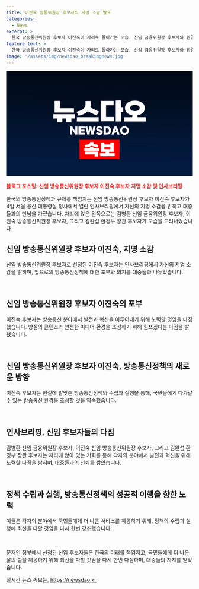 ```yaml
---
title: 이진숙 방통위원장 후보자의 지명 소감 발표
categories:
  - News
excerpt: >
  한국 방송통신위원장 후보자 이진숙이 자리로 돌아가는 모습. 신임 금융위원장 후보자와 환경부 장관 후보자와 함께한 인사브리핑에서 소감을 전했다.
feature_text: >
  한국 방송통신위원장 후보자 이진숙이 자리로 돌아가는 모습. 신임 금융위원장 후보자와 환경부 장관 후보자와 함께한 인사브리핑에서 소감을 전했다.
image: '/assets/img/newsdao_breakingnews.jpg'
---
```


<p><img src="/assets/img/newsdao_breakingnews.jpg" alt="firstkoreanews 속보" /></p>

<p><b><span style="color: #ee2323;">블로그 포스팅: 신임 방송통신위원장 후보자 이진숙 후보자 지명 소감 및 인사브리핑</span></b></p>

<p>한국의 방송통신정책과 규제를 책임지는 신임 방송통신위원장 후보자 이진숙 후보자가 4일 서울 용산 대통령실 청사에서 열린 인사브리핑에서 자신의 지명 소감을 밝히고 대중들과의 만남을 가졌습니다. 자리에 앉은 왼쪽으로는 김병환 신임 금융위원장 후보자, 이진숙 방송통신위원장 후보자, 그리고 김완섭 환경부 장관 후보자가 모습을 드러내었습니다. </p>

<h2 data-ke-size="size26">신임 방송통신위원장 후보자 이진숙, 지명 소감</h2>

<p>신임 방송통신위원장 후보자로 선정된 이진숙 후보자는 인사브리핑에서 자신의 지명 소감을 밝히며, 앞으로의 방송통신정책에 대한 포부와 의지를 대중들과 나누었습니다.</p>

<p data-ke-size="size16">&nbsp;</p>

<h2 data-ke-size="size26">신임 방송통신위원장 후보자 이진숙의 포부</h2>

<p>이진숙 후보자는 방송통신 분야에서 발전과 혁신을 이루어내기 위해 노력할 것임을 다짐했습니다. 양질의 콘텐츠와 안전한 미디어 환경을 조성하기 위해 힘쓰겠다는 다짐을 밝혔습니다.</p>

<p data-ke-size="size16">&nbsp;</p>

<h2 data-ke-size="size26">신임 방송통신위원장 후보자 이진숙, 방송통신정책의 새로운 방향</h2>

<p>이진숙 후보자는 현실에 발맞춘 방송통신정책의 수립과 실행을 통해, 국민들에게 다가갈 수 있는 방송통신 환경을 조성할 것을 약속했습니다. </p>

<p data-ke-size="size16">&nbsp;</p>

<h2 data-ke-size="size26">인사브리핑, 신임 후보자들의 다짐</h2>

<p>김병환 신임 금융위원장 후보자, 이진숙 신임 방송통신위원장 후보자, 그리고 김완섭 환경부 장관 후보자는 자리에 앉아 있는 기회를 통해 각자의 분야에서 발전과 혁신을 위해 노력할 다짐을 밝히며, 대중들과의 신뢰를 쌓았습니다.</p>

<p data-ke-size="size16">&nbsp;</p>

<h2 data-ke-size="size26">정책 수립과 실행, 방송통신정책의 성공적 이행을 향한 노력</h2>

<p>이들은 각자의 분야에서 국민들에게 더 나은 서비스를 제공하기 위해, 정책의 수립과 실행에 최선을 다할 것임을 다시 한번 강조했습니다.</p>

<p data-ke-size="size16">&nbsp;</p>

<p>문재인 정부에서 선정된 신임 후보자들은 한국의 미래를 책임지고, 국민들에게 더 나은 삶의 질을 제공하기 위해 최선을 다할 것임을 다시 한번 다짐하며, 대중들의 지지를 얻었습니다.</p>
실시간 뉴스 속보는, <a href="https://newsdao.kr" rel="dofollow">https://newsdao.kr</a>



